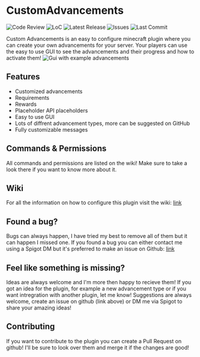# CustomAdvancements
![Code Review](https://flat.badgen.net/lgtm/grade/g/TippieCodes/CustomAdvancements)
![LoC](https://flat.badgen.net/lgtm/lines/g/TippieCodes/CustomAdvancements/java)
![Latest Release](https://flat.badgen.net/github/release/TippieCodes/CustomAdvancements)
![Issues](https://flat.badgen.net/github/open-issues/TippieCodes/CustomAdvancements)
![Last Commit](https://flat.badgen.net/github/last-commit/TippieCodes/CustomAdvancements)

Custom Advancements is an easy to configure minecraft plugin where you can create your own advancements for your server. Your players can use the easy to use GUI to see the advancements and their progress and how to activate them!
![Gui with example advancements](https://cdn.discordapp.com/attachments/545558263408885770/830505273469698118/gif1.gif)
## Features
* Customized advancements
* Requirements
* Rewards
* Placeholder API placeholders
* Easy to use GUI
* Lots of diffrent advancement types, more can be suggested on GitHub
* Fully customizable messages

## Commands & Permissions
All commands and permissions are listed on the wiki! Make sure to take a look there if you want to know more about it.

## Wiki
For all the information on how to configure this plugin visit the wiki: [link](https://github.com/TippieCodes/CustomAdvancements/wiki)

## Found a bug?
Bugs can always happen, I have tried my best to remove all of them but it can happen I missed one. If you found a bug you can either contact me using a Spigot DM but it's preferred to make an issue on Github: [link](https://github.com/TippieCodes/CustomAdvancements/issues)

## Feel like something is missing?
Ideas are always welcome and I'm more then happy to recieve them! If you got an idea for the plugin, for example a new advancement type or if you want intregration with another plugin, let me know! Suggestions are always welcome, create an issue on github (link above) or DM me via Spigot to share your amazing ideas!

## Contributing
If you want to contribute to the plugin you can create a Pull Request on github! I'll be sure to look over them and merge it if the changes are good! 

